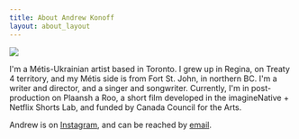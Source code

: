 ```yaml
---
title: About Andrew Konoff
layout: about_layout
---
```

<img class="author" src="{{ '/assets/images/the_author.jpeg' | relative_url }}">

I'm a Métis-Ukrainian artist based in Toronto. I grew up in Regina, on Treaty 4 territory, and my Métis side is from Fort St. John, in northern BC. I'm a writer and director, and a singer and songwriter. Currently, I'm in post-production on Plaansh a Roo, a short film developed in the imagineNative + Netflix Shorts Lab, and funded by Canada Council for the Arts.

Andrew is on [Instagram](https://instagram.com/konoff), and can be reached by [email](mailto:andrew.konoff@gmail.com).
